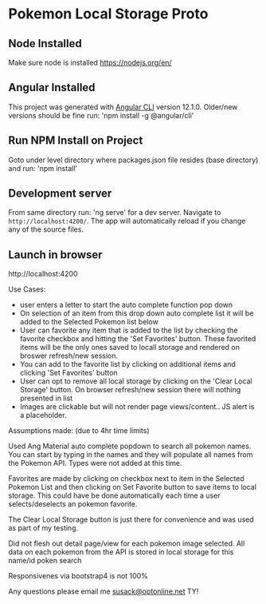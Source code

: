 # Pokemon Local Storage Proto

## Node Installed
Make sure node is installed
https://nodejs.org/en/

## Angular Installed
This project was generated with [Angular CLI](https://github.com/angular/angular-cli) version 12.1.0. Older/new versions should be fine
run: 'npm install -g @angular/cli'

## Run NPM Install on Project
Goto under level directory where packages.json file resides (base directory)
and run: 'npm install'

## Development server

From same directory run: 'ng serve' for a dev server. Navigate to `http://localhost:4200/`. The app will automatically reload if you change any of the source files.

## Launch in browser

http://localhost:4200

Use Cases:
- user enters a letter to start the auto complete function pop down
- On selection of an item from this drop down auto complete list it will be added to the Selected Pokemon list below
- User can favorite any item that is added to the list by checking the favorite checkbox and hitting the 'Set Favorites' button. These favorited items will be the only ones saved to locall storage and rendered on broswer refresh/new session. 
- You can add to the favorite list by clicking on additional items and clicking 'Set Favorites' button
- User can opt to remove all local storage by clicking on the 'Clear Local Storage' button. On browser refresh/new session there will nothing presented in list
- Images are clickable but will not render page views/content..  JS alert is a placeholder.


Assumptions made: (due to 4hr time limits)

Used Ang Material auto complete popdown to search all pokemon names. You can start by typing in the names and they will populate all names from the Pokemon API. Types were not added at this time. 

Favorites are made by clicking on checkbox next to item in the Selected Pokemon List and then clicking on Set Favorite button to save items to local storage. This could have be done automatically each time a user selects/deselects an pokemon favorite.

The Clear Local Storage button is just there for convenience and was used as part of my testing. 

Did not flesh out detail page/view for each pokemon image selected. All data on each pokemon from the API is stored in local storage for this name/id poken search

Responsivenes via bootstrap4 is not 100%

Any questions please email me susack@optonline.net TY!

